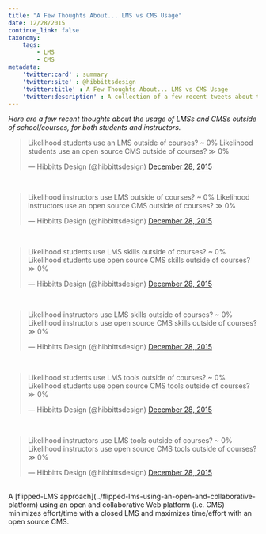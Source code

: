```yaml
---
title: "A Few Thoughts About... LMS vs CMS Usage"
date: 12/28/2015
continue_link: false
taxonomy:
    tags:
        - LMS
        - CMS
metadata:
    'twitter:card' : summary
    'twitter:site' : @hibbittsdesign
    'twitter:title' : A Few Thoughts About... LMS vs CMS Usage
    'twitter:description' : A collection of a few recent tweets about the usage of LMSs and CMSs outside of school/courses, for both students and instructors.
---
```


_Here are a few recent thoughts about the usage of LMSs and CMSs outside of school/courses, for both students and instructors._

<blockquote class="twitter-tweet" lang="en"><p lang="en" dir="ltr">Likelihood students use an LMS outside of courses? ~ 0%&#10;Likelihood students use an open source CMS outside of courses? ≫ 0%</p>&mdash; Hibbitts Design (@hibbittsdesign) <a href="https://twitter.com/hibbittsdesign/status/681552227111026688">December 28, 2015</a></blockquote>
<script async src="//platform.twitter.com/widgets.js" charset="utf-8"></script>
<br>
<blockquote class="twitter-tweet" lang="en"><p lang="en" dir="ltr">Likelihood instructors use LMS outside of courses? ~ 0%&#10;Likelihood instructors use an open source CMS outside of courses? ≫ 0%</p>&mdash; Hibbitts Design (@hibbittsdesign) <a href="https://twitter.com/hibbittsdesign/status/681552257729441792">December 28, 2015</a></blockquote>
<script async src="//platform.twitter.com/widgets.js" charset="utf-8"></script>
<br>
<blockquote class="twitter-tweet" lang="en"><p lang="en" dir="ltr">Likelihood students use LMS skills outside of courses? ~ 0%&#10;Likelihood students use open source CMS skills outside of courses? ≫ 0%</p>&mdash; Hibbitts Design (@hibbittsdesign) <a href="https://twitter.com/hibbittsdesign/status/681552298573574144">December 28, 2015</a></blockquote>
<script async src="//platform.twitter.com/widgets.js" charset="utf-8"></script>
<br>
<blockquote class="twitter-tweet" lang="en"><p lang="en" dir="ltr">Likelihood instructors use LMS skills outside of courses? ~ 0%&#10;Likelihood instructors use open source CMS skills outside of courses? ≫ 0%</p>&mdash; Hibbitts Design (@hibbittsdesign) <a href="https://twitter.com/hibbittsdesign/status/681552335391203329">December 28, 2015</a></blockquote>
<script async src="//platform.twitter.com/widgets.js" charset="utf-8"></script>
<br>
<blockquote class="twitter-tweet" lang="en"><p lang="en" dir="ltr">Likelihood students use LMS tools outside of courses? ~ 0%&#10;Likelihood students use open source CMS tools outside of courses? ≫ 0%</p>&mdash; Hibbitts Design (@hibbittsdesign) <a href="https://twitter.com/hibbittsdesign/status/681552364365467648">December 28, 2015</a></blockquote>
<script async src="//platform.twitter.com/widgets.js" charset="utf-8"></script>
<br>
<blockquote class="twitter-tweet" lang="en"><p lang="en" dir="ltr">Likelihood instructors use LMS tools outside of courses? ~ 0%&#10;Likelihood instructors use open source CMS tools outside of courses? ≫ 0%</p>&mdash; Hibbitts Design (@hibbittsdesign) <a href="https://twitter.com/hibbittsdesign/status/681552409135415297">December 28, 2015</a></blockquote>
<script async src="//platform.twitter.com/widgets.js" charset="utf-8"></script>
<br>
A [flipped-LMS approach](../flipped-lms-using-an-open-and-collaborative-platform) using an open and collaborative Web platform (i.e. CMS) minimizes effort/time with a closed LMS and maximizes time/effort with an open source CMS.
